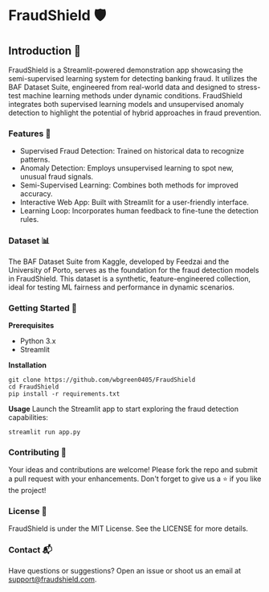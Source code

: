 # FraudShield 🛡️

## Introduction 🎯

FraudShield is a Streamlit-powered demonstration app showcasing the semi-supervised learning system for detecting banking fraud. It utilizes the BAF Dataset Suite, engineered from real-world data and designed to stress-test machine learning methods under dynamic conditions. FraudShield integrates both supervised learning models and unsupervised anomaly detection to highlight the potential of hybrid approaches in fraud prevention.

### Features 🌟

* Supervised Fraud Detection: Trained on historical data to recognize patterns.
* Anomaly Detection: Employs unsupervised learning to spot new, unusual fraud signals.
* Semi-Supervised Learning: Combines both methods for improved accuracy.
* Interactive Web App: Built with Streamlit for a user-friendly interface.
* Learning Loop: Incorporates human feedback to fine-tune the detection rules.

### Dataset 📊

The BAF Dataset Suite from Kaggle, developed by Feedzai and the University of Porto, serves as the foundation for the fraud detection models in FraudShield. This dataset is a synthetic, feature-engineered collection, ideal for testing ML fairness and performance in dynamic scenarios.

### Getting Started 🚀

**Prerequisites**
* Python 3.x
* Streamlit

**Installation**
```
git clone https://github.com/wbgreen0405/FraudShield
cd FraudShield
pip install -r requirements.txt
```
**Usage**
Launch the Streamlit app to start exploring the fraud detection capabilities:

```
streamlit run app.py
```

### Contributing 👥
Your ideas and contributions are welcome! Please fork the repo and submit a pull request with your enhancements. Don't forget to give us a ⭐ if you like the project!

### License 📝
FraudShield is under the MIT License. See the LICENSE for more details.

### Contact 📬
Have questions or suggestions? Open an issue or shoot us an email at support@fraudshield.com.
